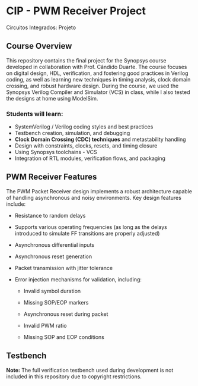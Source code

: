 # CIP - PWM Receiver Project

Circuitos Integrados: Projeto

## Course Overview

This repository contains the final project for the Synopsys course developed in collaboration with Prof. Cândido Duarte. The course focuses on digital design, HDL, verification, and fostering good practices in Verilog coding, as well as learning new techniques in timing analysis, clock domain crossing, and robust hardware design. During the course, we used the Synopsys Verilog Compiler and Simulator (VCS) in class, while I also tested the designs at home using ModelSim.

### Students will learn:

- SystemVerilog / Verilog coding styles and best practices  
- Testbench creation, simulation, and debugging  
- **Clock Domain Crossing (CDC) techniques** and metastability handling  
- Design with constraints, clocks, resets, and timing closure  
- Using Synopsys toolchains - VCS 
- Integration of RTL modules, verification flows, and packaging

## PWM Receiver Features

The PWM Packet Receiver design implements a robust architecture capable of handling asynchronous and noisy environments. Key design features include:

* Resistance to random delays

* Supports various operating frequencies (as long as the delays introduced to simulate FF transitions are properly adjusted)

* Asynchronous differential inputs

* Asynchronous reset generation

* Packet transmission with jitter tolerance

* Error injection mechanisms for validation, including:

  * Invalid symbol duration

  * Missing SOP/EOP markers

  * Asynchronous reset during packet

  * Invalid PWM ratio

  * Missing SOP and EOP conditions

## Testbench

**Note:** The full verification testbench used during development is not included in this repository due to copyright restrictions.
